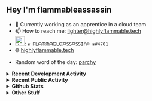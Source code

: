 ## Hey I'm flammableassassin

- 🔭 Currently working as an apprentice in a cloud team  
- 📫 How to reach me: [lighter@highlyflammable.tech](mailto:lighter@highlyflammable.tech?subject=Hello)
- <img src="https://discord.com/assets/2c21aeda16de354ba5334551a883b481.png" alt="drawing" width="25"/>: `♛ ᖴᒪᗩᙏᙏᗩᙖᒪᙓᗩSSᗩSSIᑎ® ♛#4701`
- 🌐 [highlyflammable.tech](https://highlyflammable.tech)

<!--START_SECTION:randomWord-->
- Random word of the day: [parchy](https://www.wordnik.com/words/parchy)
<!--END_SECTION:randomWord-->

<details>
  <summary><b>Recent Development Activity</b></summary>
  
  <!--START_SECTION:waka-->

```txt
Terraform    15 hrs 1 min    ███████████░░░░░░░░░░░░░░   43.59 %
Python       10 hrs 8 mins   ███████▒░░░░░░░░░░░░░░░░░   29.40 %
YAML         4 hrs 31 mins   ███▒░░░░░░░░░░░░░░░░░░░░░   13.14 %
Other        3 hrs 16 mins   ██▒░░░░░░░░░░░░░░░░░░░░░░   09.48 %
JSON         47 mins         ▓░░░░░░░░░░░░░░░░░░░░░░░░   02.30 %
```

<!--END_SECTION:waka-->

</details>

<details>
  <summary><b>Recent Public Activity</b></summary>
    <br>

  <!--START_SECTION:activity-->
1. 🎉 Merged PR [#2](https://github.com/flamableassassin/openapi-docs/pull/2) in [flamableassassin/openapi-docs](https://github.com/flamableassassin/openapi-docs)
2. 💪 Opened PR [#2](https://github.com/flamableassassin/openapi-docs/pull/2) in [flamableassassin/openapi-docs](https://github.com/flamableassassin/openapi-docs)
3. ❗ Opened issue [#89](https://github.com/flamableassassin/status/issues/89) in [flamableassassin/status](https://github.com/flamableassassin/status)
4. 🔒 Closed issue [#87](https://github.com/flamableassassin/status/issues/87) in [flamableassassin/status](https://github.com/flamableassassin/status)
5. ❗ Opened issue [#87](https://github.com/flamableassassin/status/issues/87) in [flamableassassin/status](https://github.com/flamableassassin/status)
  <!--END_SECTION:activity-->

</details>

<details>
  <summary><b>Github Stats</b></summary>
    <br>
    <p align="center">
      <img width="48%" src="https://github-readme-stats.vercel.app/api?username=flamableassassin&count_private=true&show_icons=true&theme=radical"/>
      <img width="48%" src="https://github-readme-streak-stats.herokuapp.com?user=flamableassassin&theme=neon-dark"/>
    </p>
  
</details>

<details>
  <summary><b>Other Stuff</b></summary>
  <br>
<a href="https://www.abuseipdb.com/user/67633" title="AbuseIPDB is an IP address blacklist for webmasters and sysadmins to report IP addresses engaging in abusive behavior on their networks">
	<img src="https://www.abuseipdb.com/contributor/67633.svg" alt="AbuseIPDB Contributor Badge" style="width: 264px;background: #fff linear-gradient(rgba(255,255,255,0), rgba(255,255,255,.3) 50%, rgba(0,0,0,.2) 51%, rgba(0,0,0,0));padding: 5px;">
</a>
  
</details>
